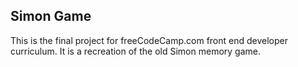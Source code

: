 ## Simon Game

This is the final project for freeCodeCamp.com front end developer curriculum. It is a recreation of the old Simon memory game. 
